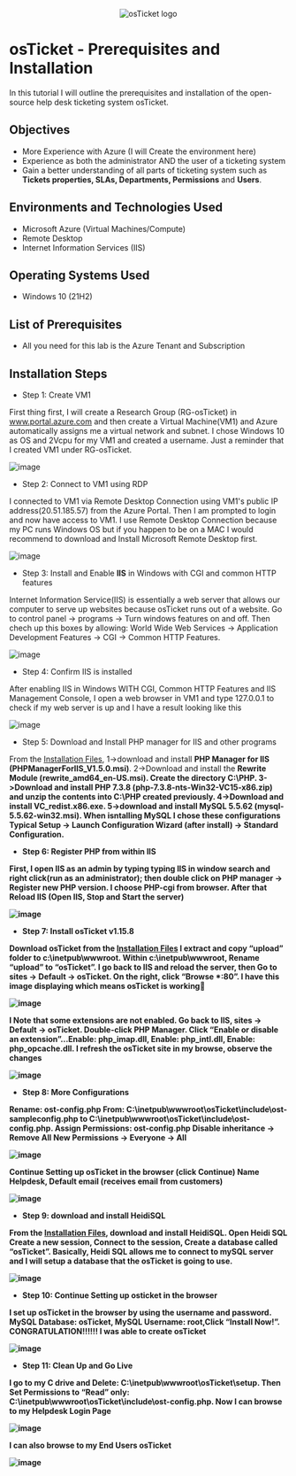 <p align="center">
<img src="https://i.imgur.com/Clzj7Xs.png" alt="osTicket logo"/>
</p>

<h1>osTicket - Prerequisites and Installation</h1>
In this tutorial I will outline the prerequisites and installation of the open-source help desk ticketing system osTicket.


<h2>Objectives</h2>

-  More Experience with Azure (I will Create the environment here)
-  Experience as both the administrator AND the user of a ticketing system
-  Gain a better understanding of all parts of ticketing system such as <b>Tickets properties, SLAs, Departments, Permissions</b> and <b>Users</b>.

<h2>Environments and Technologies Used</h2>

- Microsoft Azure (Virtual Machines/Compute)
- Remote Desktop
- Internet Information Services (IIS)

<h2>Operating Systems Used </h2>

- Windows 10 (21H2)

<h2>List of Prerequisites</h2>

- All you need for this lab is the Azure Tenant and Subscription
    
<h2>Installation Steps</h2>

-  Step 1: Create VM1

First thing first, I will create a Research Group (RG-osTicket) in www.portal.azure.com and then create a Virtual Machine(VM1) and Azure automatically assigns me a virtual network and subnet. I chose Windows 10 as OS and 2Vcpu for my VM1 and created a username. Just a reminder that I created VM1 under RG-osTicket.

![image](https://github.com/danielbangm/osticket-prereqs/assets/22795502/84f84161-9647-4480-b518-ea73ed24b20b)

-  Step 2: Connect to VM1 using RDP

I connected to VM1 via Remote Desktop Connection using VM1's public IP address(20.51.185.57) from the Azure Portal. Then I am prompted to login and now have access to VM1. I use Remote Desktop Connection because my PC runs Windows OS but if you happen to be on a MAC I would recommend to download and Install Microsoft Remote Desktop first.

![image](https://github.com/danielbangm/osticket-prereqs/assets/22795502/0dc6df39-2748-4f99-bbf5-e431e98f97ca)

-  Step 3: Install and Enable <b>IIS</b> in Windows with CGI and common HTTP features

Internet Information Service(IIS) is essentially a web server that allows our computer to serve up websites because osTicket runs out of a website. Go to control panel -> programs -> Turn windows features on and off. Then chech up this boxes by allowing: World Wide Web Services -> Application Development Features -> CGI -> Common HTTP Features.

![image](https://github.com/danielbangm/osticket-prereqs/assets/22795502/522227e8-ff10-4ff2-b6f9-1b321fb6af17)

-  Step 4: Confirm IIS is installed

After enabling IIS in Windows WITH CGI, Common HTTP Features and IIS Management Console, I open a web browser in VM1 and type 127.0.0.1 to check if my web server is up and I have a result looking like this 

![image](https://github.com/danielbangm/osticket-prereqs/assets/22795502/9d293999-5a5a-42be-a028-94fa69de494d)

-  Step 5: Download and Install PHP manager for IIS and other programs

From the <a href="https://drive.google.com/drive/u/1/folders/1APMfNyfNzcxZC6EzdaNfdZsUwxWYChf6">Installation Files</a>, 1->download and install <b>PHP Manager for IIS (PHPManagerForIIS_V1.5.0.msi)</b>. 2->Download and install the <b>Rewrite Module (rewrite_amd64_en-US.msi)<b>. Create the directory C:\PHP. 3->Download and install <b>PHP 7.3.8 (php-7.3.8-nts-Win32-VC15-x86.zip)</b> and unzip the contents into C:\PHP created previously. 4->Download and install <b>VC_redist.x86.exe</b>. 5->download and install <b>MySQL 5.5.62 (mysql-5.5.62-win32.msi).</b> When isntalling MySQL I chose these configurations Typical Setup -> Launch Configuration Wizard (after install) -> Standard Configuration.

-  Step 6: Register PHP from within IIS

First, I open IIS as an admin by typing typing IIS in window search and right click(run as an administrator); then double click on PHP manager -> Register new PHP version. I choose PHP-cgi from browser. After that Reload IIS (Open IIS, Stop and Start the server)

![image](https://github.com/danielbangm/osticket-prereqs/assets/22795502/d320ba0a-e8ee-410e-8093-c6eeeef7d932)

-  Step 7: Install osTicket v1.15.8

Download osTicket from the <a href="https://drive.google.com/drive/u/1/folders/1APMfNyfNzcxZC6EzdaNfdZsUwxWYChf6">Installation Files</a>
I extract and copy “upload” folder to c:\inetpub\wwwroot. Within c:\inetpub\wwwroot, Rename “upload” to “osTicket”.
I go back to IIS and reload the server, then Go to sites -> Default -> osTicket.   On the right, click “Browse *:80”.  I have this image displaying which means osTicket is working💪

![image](https://github.com/danielbangm/osticket-prereqs/assets/22795502/a5f059b0-272a-4e02-a73c-dcbec34d1e26)

<p>
I Note that some extensions are not enabled. Go back to IIS, sites -> Default -> osTicket. Double-click PHP Manager. Click “Enable or disable an extension”...Enable: php_imap.dll, Enable: php_intl.dll, Enable: php_opcache.dll. I refresh the osTicket site in my browse, observe the changes
</p>

![image](https://github.com/danielbangm/osticket-prereqs/assets/22795502/510b68b5-d825-4dd6-8050-26936cda26d6)

-  Step 8: More Configurations

<b>Rename: ost-config.php</b> From: C:\inetpub\wwwroot\osTicket\include\ost-sampleconfig.php to C:\inetpub\wwwroot\osTicket\include\ost-config.php. <b>Assign Permissions: ost-config.php</b> Disable inheritance -> Remove All New Permissions -> Everyone -> All

![image](https://github.com/danielbangm/osticket-prereqs/assets/22795502/eb1a015a-b647-4ee0-bd5f-144f7591034d)

<p>
Continue Setting up osTicket in the browser (click Continue) Name Helpdesk, Default email (receives email from customers)
</p>

![image](https://github.com/danielbangm/osticket-prereqs/assets/22795502/141a9e3a-7bea-46f8-8ddc-99e1d5f1940d)

-  Step 9: download and install HeidiSQL

From the <a href="https://drive.google.com/drive/u/1/folders/1APMfNyfNzcxZC6EzdaNfdZsUwxWYChf6">Installation Files</a>, download and install HeidiSQL. Open Heidi SQL Create a new session, Connect to the session, Create a database called “osTicket”. Basically, Heidi SQL allows me to connect to mySQL server and I will setup a database that the osTicket is going to use.

![image](https://github.com/danielbangm/osticket-prereqs/assets/22795502/b45aab6c-8e3c-4b1e-bf07-7cefb35026af)

-  Step 10: Continue Setting up osticket in the browser

I set up osTicket in the browser by using the username and password. MySQL Database: osTicket, MySQL Username: root,Click “Install Now!”.                                   CONGRATULATION!!!!!!                     I was able to create osTicket

![image](https://github.com/danielbangm/osticket-prereqs/assets/22795502/f7753db7-d233-4127-96d0-4931a83f58f7)

-  Step 11: Clean Up and Go Live

I go to my C drive and Delete: C:\inetpub\wwwroot\osTicket\setup. Then Set Permissions to “Read” only: C:\inetpub\wwwroot\osTicket\include\ost-config.php.  Now I can browse to my Helpdesk Login Page

![image](https://github.com/danielbangm/osticket-prereqs/assets/22795502/8e205001-0013-410a-8459-b327518f3c72)

I can also browse to my End Users osTicket

![image](https://github.com/danielbangm/osticket-prereqs/assets/22795502/cd8a296a-bae0-4c05-8bce-33e3c1174685)
